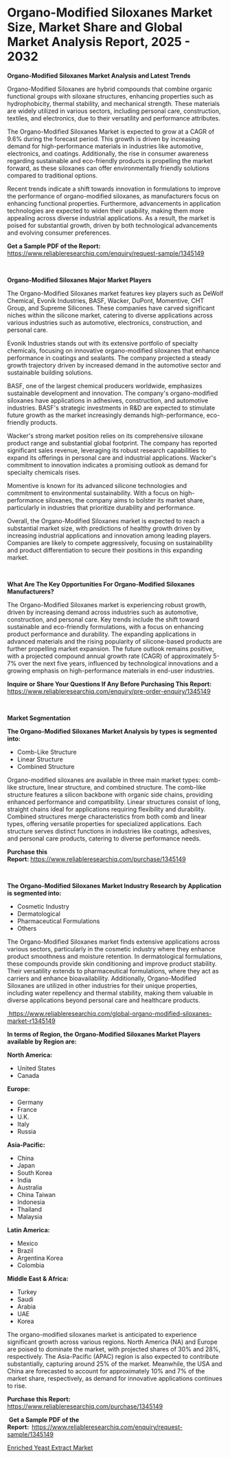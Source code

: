 <p><h1>Organo-Modified Siloxanes Market Size, Market Share and Global Market Analysis Report, 2025 - 2032</h1></p><p><strong>Organo-Modified Siloxanes Market Analysis and Latest Trends</strong></p>
<p><p>Organo-Modified Siloxanes are hybrid compounds that combine organic functional groups with siloxane structures, enhancing properties such as hydrophobicity, thermal stability, and mechanical strength. These materials are widely utilized in various sectors, including personal care, construction, textiles, and electronics, due to their versatility and performance attributes.</p><p>The Organo-Modified Siloxanes Market is expected to grow at a CAGR of 9.6% during the forecast period. This growth is driven by increasing demand for high-performance materials in industries like automotive, electronics, and coatings. Additionally, the rise in consumer awareness regarding sustainable and eco-friendly products is propelling the market forward, as these siloxanes can offer environmentally friendly solutions compared to traditional options.</p><p>Recent trends indicate a shift towards innovation in formulations to improve the performance of organo-modified siloxanes, as manufacturers focus on enhancing functional properties. Furthermore, advancements in application technologies are expected to widen their usability, making them more appealing across diverse industrial applications. As a result, the market is poised for substantial growth, driven by both technological advancements and evolving consumer preferences.</p></p>
<p><strong>Get a Sample PDF of the Report:&nbsp;</strong> <a href="https://www.reliableresearchiq.com/enquiry/request-sample/1345149?utm_campaign=2277&utm_medium=2&utm_source=Github&utm_content=ia&utm_term=03042025&utm_id=organo-modified-siloxanes">https://www.reliableresearchiq.com/enquiry/request-sample/1345149</a></p>
<p>&nbsp;</p>
<p><strong>Organo-Modified Siloxanes Major Market Players</strong></p>
<p><p>The Organo-Modified Siloxanes market features key players such as DeWolf Chemical, Evonik Industries, BASF, Wacker, DuPont, Momentive, CHT Group, and Supreme Silicones. These companies have carved significant niches within the silicone market, catering to diverse applications across various industries such as automotive, electronics, construction, and personal care.</p><p>Evonik Industries stands out with its extensive portfolio of specialty chemicals, focusing on innovative organo-modified siloxanes that enhance performance in coatings and sealants. The company projected a steady growth trajectory driven by increased demand in the automotive sector and sustainable building solutions.</p><p>BASF, one of the largest chemical producers worldwide, emphasizes sustainable development and innovation. The company's organo-modified siloxanes have applications in adhesives, construction, and automotive industries. BASF's strategic investments in R&D are expected to stimulate future growth as the market increasingly demands high-performance, eco-friendly products.</p><p>Wacker's strong market position relies on its comprehensive siloxane product range and substantial global footprint. The company has reported significant sales revenue, leveraging its robust research capabilities to expand its offerings in personal care and industrial applications. Wacker's commitment to innovation indicates a promising outlook as demand for specialty chemicals rises.</p><p>Momentive is known for its advanced silicone technologies and commitment to environmental sustainability. With a focus on high-performance siloxanes, the company aims to bolster its market share, particularly in industries that prioritize durability and performance.</p><p>Overall, the Organo-Modified Siloxanes market is expected to reach a substantial market size, with predictions of healthy growth driven by increasing industrial applications and innovation among leading players. Companies are likely to compete aggressively, focusing on sustainability and product differentiation to secure their positions in this expanding market.</p></p>
<p>&nbsp;</p>
<p><strong>What Are The Key Opportunities For Organo-Modified Siloxanes Manufacturers?</strong></p>
<p><p>The Organo-Modified Siloxanes market is experiencing robust growth, driven by increasing demand across industries such as automotive, construction, and personal care. Key trends include the shift toward sustainable and eco-friendly formulations, with a focus on enhancing product performance and durability. The expanding applications in advanced materials and the rising popularity of silicone-based products are further propelling market expansion. The future outlook remains positive, with a projected compound annual growth rate (CAGR) of approximately 5-7% over the next five years, influenced by technological innovations and a growing emphasis on high-performance materials in end-user industries.</p></p>
<p><strong>Inquire or Share Your Questions If Any Before Purchasing This Report:</strong> <a href="https://www.reliableresearchiq.com/enquiry/pre-order-enquiry/1345149?utm_campaign=2277&utm_medium=2&utm_source=Github&utm_content=ia&utm_term=03042025&utm_id=organo-modified-siloxanes">https://www.reliableresearchiq.com/enquiry/pre-order-enquiry/1345149</a></p>
<p>&nbsp;</p>
<p><strong>Market Segmentation</strong></p>
<p><strong>The Organo-Modified Siloxanes Market Analysis by types is segmented into:</strong></p>
<p><ul><li>Comb-Like Structure</li><li>Linear Structure</li><li>Combined Structure</li></ul></p>
<p><p>Organo-modified siloxanes are available in three main market types: comb-like structure, linear structure, and combined structure. The comb-like structure features a silicon backbone with organic side chains, providing enhanced performance and compatibility. Linear structures consist of long, straight chains ideal for applications requiring flexibility and durability. Combined structures merge characteristics from both comb and linear types, offering versatile properties for specialized applications. Each structure serves distinct functions in industries like coatings, adhesives, and personal care products, catering to diverse performance needs.</p></p>
<p><strong>Purchase this Report:&nbsp;</strong><a href="https://www.reliableresearchiq.com/purchase/1345149?utm_campaign=2277&utm_medium=2&utm_source=Github&utm_content=ia&utm_term=03042025&utm_id=organo-modified-siloxanes">https://www.reliableresearchiq.com/purchase/1345149</a></p>
<p>&nbsp;</p>
<p><strong>The Organo-Modified Siloxanes Market Industry Research by Application is segmented into:</strong></p>
<p><ul><li>Cosmetic Industry</li><li>Dermatological</li><li>Pharmaceutical Formulations</li><li>Others</li></ul></p>
<p><p>The Organo-Modified Siloxanes market finds extensive applications across various sectors, particularly in the cosmetic industry where they enhance product smoothness and moisture retention. In dermatological formulations, these compounds provide skin conditioning and improve product stability. Their versatility extends to pharmaceutical formulations, where they act as carriers and enhance bioavailability. Additionally, Organo-Modified Siloxanes are utilized in other industries for their unique properties, including water repellency and thermal stability, making them valuable in diverse applications beyond personal care and healthcare products.</p></p>
<p><a href="https://www.reliableresearchiq.com/global-organo-modified-siloxanes-market-r1345149?utm_campaign=2277&utm_medium=2&utm_source=Github&utm_content=ia&utm_term=03042025&utm_id=organo-modified-siloxanes">&nbsp;https://www.reliableresearchiq.com/global-organo-modified-siloxanes-market-r1345149</a></p>
<p><strong>In terms of Region, the Organo-Modified Siloxanes Market Players available by Region are:</strong></p>
<p>
    <p> <strong> North America: </strong>
        <ul>
            <li>United States</li>
            <li>Canada</li>
        </ul>
        </p> 
    <p> <strong> Europe: </strong>
        <ul>
            <li>Germany</li>
            <li>France</li>
            <li>U.K.</li>
            <li>Italy</li>
            <li>Russia</li>
        </ul>
        </p> 
    <p> <strong> Asia-Pacific: </strong>
        <ul>
            <li>China</li>
            <li>Japan</li>
            <li>South Korea</li>
            <li>India</li>
            <li>Australia</li>
            <li>China Taiwan</li>
            <li>Indonesia</li>
            <li>Thailand</li>
            <li>Malaysia</li>
        </ul>
        </p> 
    <p> <strong> Latin America: </strong>
        <ul>
            <li>Mexico</li>
            <li>Brazil</li>
            <li>Argentina Korea</li>
            <li>Colombia</li>
        </ul>
        </p> 
    <p> <strong> Middle East & Africa: </strong>
        <ul>
            <li>Turkey</li>
            <li>Saudi</li>
            <li>Arabia</li>
            <li>UAE</li>
            <li>Korea</li>
        </ul>
    </p>
    </p>
<p><p>The organo-modified siloxanes market is anticipated to experience significant growth across various regions. North America (NA) and Europe are poised to dominate the market, with projected shares of 30% and 28%, respectively. The Asia-Pacific (APAC) region is also expected to contribute substantially, capturing around 25% of the market. Meanwhile, the USA and China are forecasted to account for approximately 10% and 7% of the market share, respectively, as demand for innovative applications continues to rise.</p></p>
<p><strong>Purchase this Report: </strong><a href="https://www.reliableresearchiq.com/purchase/1345149?utm_campaign=2277&utm_medium=2&utm_source=Github&utm_content=ia&utm_term=03042025&utm_id=organo-modified-siloxanes">https://www.reliableresearchiq.com/purchase/1345149</a></p>
<p>&nbsp;<strong>Get a Sample PDF of the Report:&nbsp;&nbsp;</strong><a href="https://www.reliableresearchiq.com/enquiry/request-sample/1345149?utm_campaign=2277&utm_medium=2&utm_source=Github&utm_content=ia&utm_term=03042025&utm_id=organo-modified-siloxanes">https://www.reliableresearchiq.com/enquiry/request-sample/1345149</a></p>
<p><strong></strong></p>
<p><p><a href="https://github.com/DixieGrimes/Market-Research-Report-List-2/blob/main/enriched-yeast-extract-market.md?utm_campaign=2277&utm_medium=2&utm_source=Github&utm_content=ia&utm_term=03042025&utm_id=organo-modified-siloxanes">Enriched Yeast Extract Market</a></p></p>